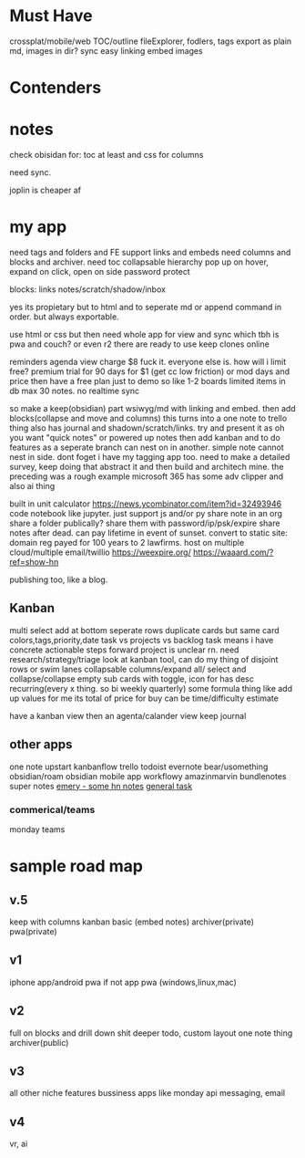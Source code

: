 # Must Have
crossplat/mobile/web 
TOC/outline
fileExplorer, fodlers, tags
export as plain md, images in dir?
sync
easy linking
embed images

# Contenders

# notes 
check obisidan for:
toc at least
and css for columns 

need sync.

joplin is cheaper af


# my app 
need tags and folders and FE
support links and embeds 
need columns and blocks and archiver.
need toc
collapsable hierarchy
pop up on hover, expand on click, open on side
password protect

blocks:
    links
    notes/scratch/shadow/inbox

yes its propietary
but to html and to seperate md
or append command in order.
but always exportable.

use html or css
but then need whole app for view and sync 
which tbh is pwa and couch? or even r2
there are ready to use keep clones online

reminders
agenda view
charge $8 fuck it. everyone else is.
how will i limit free?
premium trial for 90 days for $1 (get cc low friction) or mod days and price
then have a free plan just to demo so like 1-2 boards limited items in db
max 30 notes. no realtime sync

so make a keep(obsidian) part
wsiwyg/md with linking and embed.
then add blocks(collapse and move and columns)
this turns into a one note to trello thing
also has journal and shadown/scratch/links.
try and present it as oh you want "quick notes" or powered up notes
then add kanban and to do features as a seperate branch
can nest on in another. simple note cannot nest in side.
dont foget i have my tagging app too.
need to make a detailed survey, keep doing that
abstract it and then build and architech mine.
the preceding was a rough example
microsoft 365 has some adv clipper and also ai thing

built in unit calculator
https://news.ycombinator.com/item?id=32493946
code notebook like jupyter. just support js and/or py
share note in an org
share a folder publically?
share them with password/ip/psk/expire
share notes after dead. can pay lifetime
in event of sunset. convert to static site:
domain reg payed for 100 years to 2 lawfirms.
host on multiple cloud/multiple email/twillio
https://weexpire.org/
https://waaard.com/?ref=show-hn

publishing too, like a blog. 

## Kanban
multi select
add at bottom
seperate rows
duplicate cards but same
card colors,tags,priority,date
task vs projects vs backlog
    task means i have concrete actionable steps forward
    project is unclear rn. need research/strategy/triage
look at kanban tool, can do my thing of disjoint rows
or swim lanes
collapsable columns/expand all/ select and collapse/collapse empty
sub cards with toggle, icon for has desc
recurring(every x thing. so bi weekly quarterly)
some formula thing
like add up values
for me its total of price for buy
can be time/difficulty estimate


have a kanban view
then an agenta/calander view
keep
journal


## other apps
one note
upstart
kanbanflow
trello
todoist
evernote
bear/usomething
obsidian/roam
obsidian mobile app
workflowy
amazinmarvin
bundlenotes
super notes
[emery - some hn notes](https://news.ycombinator.com/item?id=32313583)
[general task](https://news.ycombinator.com/item?id=33658763)

### commerical/teams
monday
teams



# sample road map

## v.5 
keep with columns
kanban basic (embed notes)
archiver(private)
pwa(private)
## v1
iphone app/android pwa if not app
pwa (windows,linux,mac)
## v2
full on blocks and drill down shit
deeper todo, custom layout one note thing
archiver(public)
## v3
all other niche features
bussiness apps like monday
api
messaging, email
## v4
vr, ai
